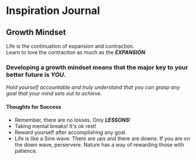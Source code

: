 # Inspiration Journal

## Growth Mindset
Life is the continuation of expansion and contraction.  
Learn to love the contraciton as much as the ***EXPANSION***  

### Developing a growth mindset means that the major key to your better future is ***YOU***.

*Hold yourself accountable and truly understand that you can grasp any goal that your mind sets out to achieve*.  

#### Thoughts for Success
- Remember, there are no losses. Only ***LESSONS***!
- Taking mental breaks! It's ok rest!
- Reward yourself after accomplishing any goal.
- Life is like a Sine wave. There are ups and there are downs. If you are on the down wave, perservere. Nature has a way of rewarding those with patience. 


